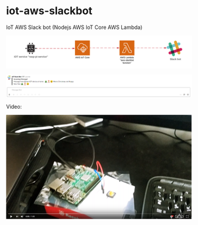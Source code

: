 # iot-aws-slackbot

IoT AWS Slack bot (Nodejs   AWS IoT Core   AWS Lambda)

![alt text](https://github.com/EbramTawfik/iot-aws-slackbot/blob/master/res/iOT%20Slack%20bot.png)

![alt text](https://github.com/EbramTawfik/iot-aws-slackbot/blob/master/res/slackbot.PNG)

Video:

[![Watch the video](https://github.com/EbramTawfik/iot-aws-slackbot/blob/master/res/vid.PNG)](https://youtu.be/iGUNO3WZVYc)
